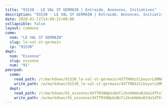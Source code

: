 ```yaml
---
title: "91530 - LE VAL ST GERMAIN | Entraide, Annonces, Initiatives"
description: "91530 - LE VAL ST GERMAIN | Entraide, Annonces, Initiatives"
date: 2020-01-11T14:09:21+09:00
collapsible: false
layout: commune
comm:
  nom: "LE VAL ST GERMAIN"
  slug: le-val-st-germain
  cp: "91530"
dept:
  nom: "Essonne"
  slug: essonne
  num: "91"
peerpad:
  comm:
    read_path: /r/markdown/91530_le-val-st-germain/4XTTMAXzCLbxyurLGMN66KnfXMvxiAFH5kuVq2i41dJsS38aK
    write_path: /w/markdown/91530_le-val-st-germain/4XTTMAXzCLbxyurLGMN66KnfXMvxiAFH5kuVq2i41dJsS38aK-K3TgTrFuJj5B7y3jX24Kc4f3o3sNATw8tQAtpL6RwfdceBmjB8PScJNKfcCDpLtpT7CCBgoPJ2iPyQkecwXDjvRLPCsmg3KU22oUZW6duW5QJgWamf2XWRaxyqYzgnS4m3mre7Kd
  dept:
    read_path: /r/markdown/91_essonne/4XTTM3ANpUsBoTi2knbHmboBJda1dTFu7ky8ZK9dB2RyMMfWF
    write_path: /w/markdown/91_essonne/4XTTM3ANpUsBoTi2knbHmboBJda1dTFu7ky8ZK9dB2RyMMfWF-K3TgUyWqeJSocSvH4aaj1ao8GVHVL7XNdUYQ4QUUeH9BAdnr24zoBJ2C3FCPvjfnNG6dyrzadtyfizxGKpMjZFU9wDjSpA4g6VtDcxL8iEmbLsyV9TFoF7XzgcRopbNZHgpYvcW3
---
```


